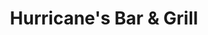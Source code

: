 ---
layout: child_layout/food_and_drink_item
title: Hurricane's Bar & Grill
permalink: /food-and-drink/food-and-drink-item/
breadcrumb_text: Back to Food & Drink
breadcrumb_url: /food-and-drink/
hero_image: /assets/img/content/backgrounds/mobile-bg-02.jpg

image: /assets/img/content/grill@2x.jpg
distance: 1.4km
wysiwyg_1: |
  Contemporary-look steakhouse and cocktail bar, with clusters of hanging lightbulbs, plus surf views.

features:
  "Dine-in": true
  "Delivery": false
  "Takeaway": false

links:
  address: 1/4-14 The Esplanade,<br>Surfers Paradise QLD 4217
  phone: (07) 5503 5500
  website: http://www.google.com
---